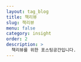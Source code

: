 ```yaml
---
layout: tag_blog
title: 책리뷰
slug: 책리뷰
menu: false
category: insight
order: 2
description: >
  책리뷰를 위한 포스팅공간입니다.
---
```

